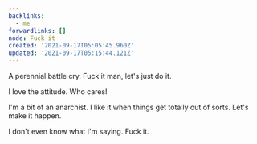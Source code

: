 ```yaml
---
backlinks:
  - me
forwardlinks: []
node: Fuck it
created: '2021-09-17T05:05:45.960Z'
updated: '2021-09-17T05:15:44.121Z'
---
```

A perennial battle cry. Fuck it man, let's just do it. 

I love the attitude. Who cares! 

I'm a bit of an anarchist. I like it when things get totally out of sorts. Let's make it happen. 

I don't even know what I'm saying. Fuck it.


